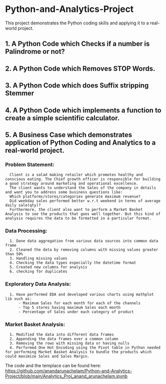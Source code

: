 # Python-and-Analytics-Project
This project demonstrates the Python coding skills and applying it to a real-world project.
## 1. A Python Code which Checks if a number is Palindrome or not?
## 2. A Python Code which Removes STOP Words.
## 3. A Python Code which does Suffix stripping Stemmer
## 4. A Python Code which implements a function to create a simple scientific calculator.
## 5. A Business Case which demonstrates application of Python Coding and Analytics to a real-world project.
### Problem Statement: 
      Client is a salad making retailer which promotes healthy and conscious eating. The Chief growth officer is responsible for building a good strategy around marketing and operational excellence.
      The client wants to understand the Sales of the company in details and want you to address some business questions like:
      Which platforms/stores/categories generate maximum revenue?
      Did weekday sales performed better w.r.t weekend in terms of average daily sale(qty)?
      Furthermore, the client also want to perform a Market Basket Analysis to see the products that goes well together. But this kind of analysis requires the data to be formatted in a particular format.
###  Data Processing:
      1. Done data aggregation from various data sources into common data frame
      2. Cleaned the data by removing columns with missing values greater than 50%
      3. Handling missing values
      4. Checking the data types especially the datetime format
      5. Created new columns for analysis
      6. checking for duplicates
###  Exploratory Data Analysis:
      1. Have performed EDA and developed various charts using mathplot lib such as:
          - Maximum Sales for each month for each of the channels
          - Top 5 stores having maximum Sales each month
          - Percentage of Sales under each category of product
### Market Basket Analysis:
      1. Modified the data into different data frames
      2. Appending the data frames over a common column
      3. Removing the rows with missing data or having nulls
      4. Performed One Hot Encoding using the Pivot table in Python needed for performing Market Basket Analysis to bundle the products which could maximize Sales and Sales Margin. 
      
The code and the templace can be found here: https://github.com/anandarunachelam/Python-and-Analytics-Project/blob/main/Analytics_Proj_anand_arunachelam.ipynb
